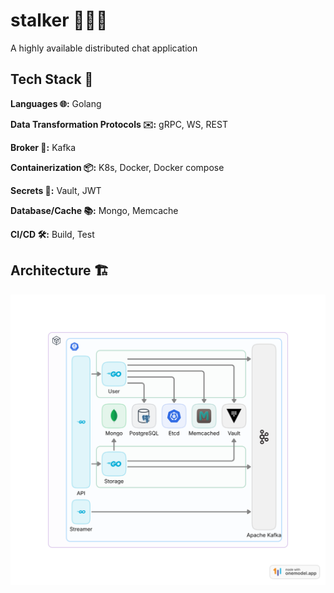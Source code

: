# stalker 🕵🏽‍♂️
A highly available distributed chat application

## Tech Stack 🚀

**Languages 🌐:** Golang

**Data Transformation Protocols ✉️:** gRPC, WS, REST

**Broker 📑:** Kafka

**Containerization 📦:** K8s, Docker, Docker compose

**Secrets 🧰:** Vault, JWT

**Database/Cache 📚:** Mongo, Memcache

**CI/CD  🛠:** Build, Test

## Architecture  🏗

![](./stalker.svg)⠀
